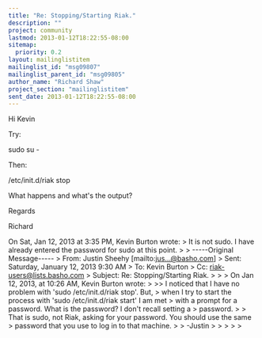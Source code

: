 ```yaml
---
title: "Re: Stopping/Starting Riak."
description: ""
project: community
lastmod: 2013-01-12T18:22:55-08:00
sitemap:
  priority: 0.2
layout: mailinglistitem
mailinglist_id: "msg09807"
mailinglist_parent_id: "msg09805"
author_name: "Richard Shaw"
project_section: "mailinglistitem"
sent_date: 2013-01-12T18:22:55-08:00
---
```



Hi Kevin

Try:

sudo su -

Then:

/etc/init.d/riak stop

What happens and what's the output?

Regards

Richard

On Sat, Jan 12, 2013 at 3:35 PM, Kevin Burton  wrote:
&gt; It is not sudo. I have already entered the password for sudo at this point.
&gt;
&gt; -----Original Message-----
&gt; From: Justin Sheehy [mailto:jus...@basho.com]
&gt; Sent: Saturday, January 12, 2013 9:30 AM
&gt; To: Kevin Burton
&gt; Cc: riak-users@lists.basho.com
&gt; Subject: Re: Stopping/Starting Riak.
&gt;
&gt;
&gt; On Jan 12, 2013, at 10:26 AM, Kevin Burton wrote:
&gt;
&gt;&gt; I noticed that I have no problem with 'sudo /etc/init.d/riak stop'. But,
&gt; when I try to start the process with 'sudo /etc/init.d/riak start' I am met
&gt; with a prompt for a password. What is the password? I don't recall setting a
&gt; password.
&gt;
&gt; That is sudo, not Riak, asking for your password. You should use the same
&gt; password that you use to log in to that machine.
&gt;
&gt; -Justin
&gt;
&gt;
&gt;
&gt;
&gt;

